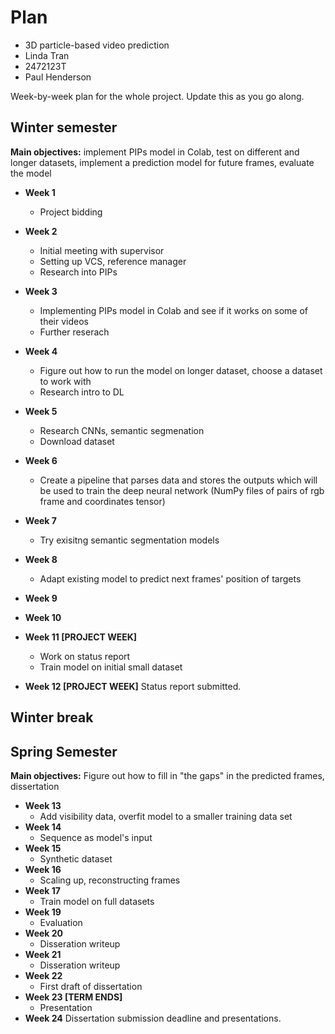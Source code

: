 # Plan

* 3D particle-based video prediction
* Linda Tran
* 2472123T
* Paul Henderson

Week-by-week plan for the whole project. Update this as you go along.

## Winter semester

__Main objectives:__ implement PIPs model in Colab, test on different and longer datasets, implement a prediction model for future frames, evaluate the model

* **Week 1**
  * Project bidding
* **Week 2**
  * Initial meeting with supervisor
  * Setting up VCS, reference manager
  * Research into PIPs
* **Week 3**
  * Implementing PIPs model in Colab and see if it works on some of their videos
  * Further reserach
* **Week 4**
  * Figure out how to run the model on longer dataset, choose a dataset to work with
  * Research intro to DL
* **Week 5**
  * Research CNNs, semantic segmenation
  * Download dataset
* **Week 6**
  * Create a pipeline that parses data and stores the outputs which will be used to train the deep neural network (NumPy files of pairs of rgb frame and coordinates tensor)

* **Week 7**
  * Try exisitng semantic segmentation models
* **Week 8**
  * Adapt existing model to predict next frames' position of targets
* **Week 9**

* **Week 10**
* **Week 11 [PROJECT WEEK]**
  * Work on status report
  * Train model on initial small dataset
* **Week 12 [PROJECT WEEK]** Status report submitted.

## Winter break

## Spring Semester

__Main objectives:__ Figure out how to fill in "the gaps" in the predicted frames, dissertation

* **Week 13**
  * Add visibility data, overfit model to a smaller training data set
* **Week 14**
  * Sequence as model's input
* **Week 15**
  * Synthetic dataset
* **Week 16**
  * Scaling up, reconstructing frames 
* **Week 17**
  * Train model on full datasets
* **Week 19**
  * Evaluation
* **Week 20**
  * Disseration writeup
* **Week 21**
  * Disseration writeup
* **Week 22**
  * First draft of dissertation
* **Week 23 [TERM ENDS]**
  *  Presentation
* **Week 24** Dissertation submission deadline and presentations.
